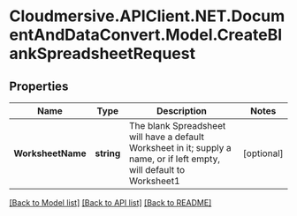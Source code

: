 # Cloudmersive.APIClient.NET.DocumentAndDataConvert.Model.CreateBlankSpreadsheetRequest
## Properties

Name | Type | Description | Notes
------------ | ------------- | ------------- | -------------
**WorksheetName** | **string** | The blank Spreadsheet will have a default Worksheet in it; supply a name, or if left empty, will default to Worksheet1 | [optional] 

[[Back to Model list]](../README.md#documentation-for-models) [[Back to API list]](../README.md#documentation-for-api-endpoints) [[Back to README]](../README.md)

